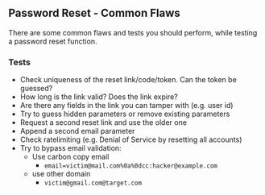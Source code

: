 ## Password Reset - Common Flaws

There are some common flaws and tests you should perform, while testing a password reset function.

### Tests

- Check uniqueness of the reset link/code/token. Can the token be guessed?
- How long is the link valid? Does the link expire?
- Are there any fields in the link you can tamper with (e.g. user id)
- Try to guess hidden parameters or remove existing parameters
- Request a second reset link and use the older one
- Append a second email parameter
- Check ratelimiting (e.g. Denial of Service by resetting all accounts)
- Try to bypass email validation:
  - Use carbon copy email
    - `email=victim@mail.com%0a%0dcc:hacker@example.com`
  - use other domain
    - `victim@gmail.com@target.com`
